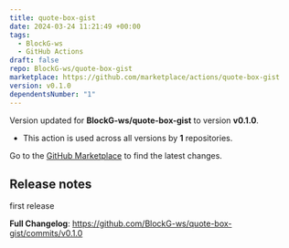 ```yaml
---
title: quote-box-gist
date: 2024-03-24 11:21:49 +00:00
tags:
  - BlockG-ws
  - GitHub Actions
draft: false
repo: BlockG-ws/quote-box-gist
marketplace: https://github.com/marketplace/actions/quote-box-gist
version: v0.1.0
dependentsNumber: "1"
---
```



Version updated for **BlockG-ws/quote-box-gist** to version **v0.1.0**.
- This action is used across all versions by **1** repositories.

Go to the [GitHub Marketplace](https://github.com/marketplace/actions/quote-box-gist) to find the latest changes.

## Release notes

first release

**Full Changelog**: https://github.com/BlockG-ws/quote-box-gist/commits/v0.1.0
